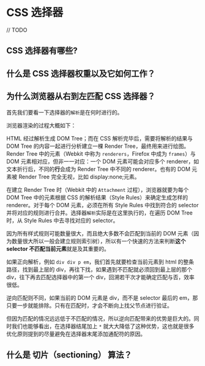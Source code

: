 # CSS 选择器

// TODO

## CSS 选择器有哪些?

## 什么是 CSS 选择器权重以及它如何工作？

## 为什么浏览器从右到左匹配 CSS 选择器？

首先我们要看一下选择器的`解析`是在何时进行的。

浏览器渲染的过程大概如下：

HTML 经过解析生成 DOM Tree；而在 CSS 解析完毕后，需要将解析的结果与 DOM Tree 的内容一起进行分析建立一棵 Render Tree，最终用来进行绘图。Render Tree 中的元素（Webkit 中称为 `renderers`，Firefox 中成为 `frames`）与 DOM 元素相对应，但非一一对应：一个 DOM 元素可能会对应多个 renderer，如文本折行后，不同的**行**会成为 Render Tree 中不同的 renderer。也有的 DOM 元素被 Render Tree 完全无视，比如 display:none;元素。

在建立 Render Tree 时（Webkit 中的 `Attachment` 过程），浏览器就要为每个 DOM Tree 中的元素根据 CSS 的解析结果（Style Rules）来确定生成怎样的 renderer。对于每个 DOM 元素，必须在所有 Style Rules 中找到符合的 selector 并将对应的规则进行合并。选择器`解析`实际是在这里执行的，在遍历 DOM Tree 时，从 Style Rules 中去寻找对应的 selector。

因为所有样式规则可能数量很大，而且绝大多数不会匹配到当前的 DOM 元素（因为数量很大所以一般会建立规则索引树），所以有一个快速的方法来判断**这个 selector 不匹配当前元素**就是及其重要的。

如果正向解析，例如 `div div p em`，我们首先就要检查当前元素到 html 的整条路径，找到最上层的 div，再往下找，如果遇到不匹配就必须回到最上层的那个 div，往下再去匹配选择器中的第一个 div，回溯若干次才能确定匹配与否，效率很低。

逆向匹配则不同，如果当前的 DOM 元素是 div，而不是 selector 最后的 em，那只要一步就能排除。只有在匹配时，才会不断向上找父节点进行验证。

但因为匹配的情况远远低于不匹配的情况，所以逆向匹配带来的优势是巨大的。同时我们也能够看出，在选择器结尾加上 `*` 就大大降低了这种优势，这也就是很多优化原则提到的尽量避免在选择器末尾添加通配符的原因。

## 什么是 切片（sectioning） 算法？
